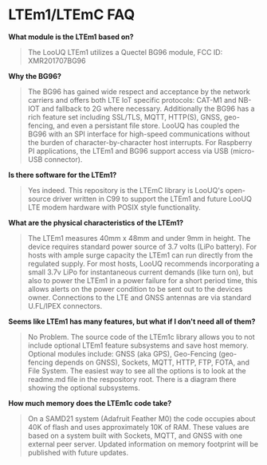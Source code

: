 # LTEm1/LTEmC FAQ

**What module is the LTEm1 based on?**
> The LooUQ LTEm1 utilizes a Quectel BG96 module, FCC ID: XMR201707BG96

**Why the BG96?**
> The BG96 has gained wide respect and acceptance by the network carriers and offers both LTE IoT specific protocols: CAT-M1 and NB-IOT and fallback to 2G where necessary. Additionally the BG96 has a rich feature set including SSL/TLS, MQTT, HTTP(S), GNSS, geo-fencing, and even a persistant file store. LooUQ has coupled the BG96 with an SPI interface for high-speed communications without the burden of character-by-character host interrupts. For Raspberry PI applications, the LTEm1 and BG96 support access via USB (micro-USB connector).

**Is there software for the LTEm1?**
> Yes indeed. This repository is the LTEmC library is LooUQ's open-source driver written in C99 to support the LTEm1 and future LooUQ LTE modem hardware with POSIX style functionality.

**What are the physical characteristics of the LTEm1?**
> The LTEm1 measures 40mm x 48mm and under 9mm in height. The device requires standard power source of 3.7 volts (LiPo battery). For hosts with ample surge capacity the LTEm1 can run directly from the regulated supply. For most hosts, LooUQ recommends incorporating a small 3.7v LiPo for instantaneous current demands (like turn on), but also to power the LTEm1 in a power failure for a short period time, this allows alerts on the power condition to be sent out to the devices owner. Connections to the LTE and GNSS antennas are via standard U.FL/IPEX connectors.

**Seems like LTEm1 has many features, but what if I don't need all of them?**
> No Problem. The source code of the LTEm1c library allows you to not include optional LTEm1 feature subsystems and save host memory. Optional modules include: GNSS (aka GPS), Geo-Fencing (geo-fencing depends on GNSS), Sockets, MQTT, HTTP, FTP, FOTA, and File System. The easiest way to see all the options is to look at the readme.md file in the respository root. There is a diagram there showing the optional subsystems.

**How much memory does the LTEm1c code take?**
> On a SAMD21 system (Adafruit Feather M0) the code occupies about 40K of flash and uses approximately 10K of RAM. These values are based on a system built with Sockets, MQTT, and GNSS with one external peer server. Updated information on memory footprint will be published with future updates.
